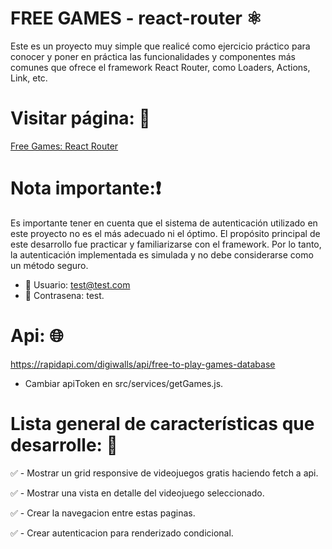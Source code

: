 # FREE GAMES - react-router ⚛️
Este es un proyecto muy simple que realicé como ejercicio práctico para conocer y poner en práctica las funcionalidades y componentes más comunes que ofrece el framework React Router, como Loaders, Actions, Link, etc.

# Visitar página: 👀
[Free Games: React Router](https://freegames-react-router.surge.sh)

# Nota importante:❗
Es importante tener en cuenta que el sistema de autenticación utilizado en este proyecto no es el más adecuado ni el óptimo. El propósito principal de este desarrollo fue practicar y familiarizarse con el framework. Por lo tanto, la autenticación implementada es simulada y no debe considerarse como un método seguro.
- 👤 Usuario: test@test.com
- 🔑 Contrasena: test.

# Api: 🌐
https://rapidapi.com/digiwalls/api/free-to-play-games-database
- Cambiar apiToken en src/services/getGames.js.

# Lista general de características que desarrolle: 📝

✅ - Mostrar un grid responsive de videojuegos gratis haciendo fetch a api.

✅ - Mostrar una vista en detalle del videojuego seleccionado.

✅ - Crear la navegacion entre estas paginas.

✅ - Crear autenticacion para renderizado condicional.


